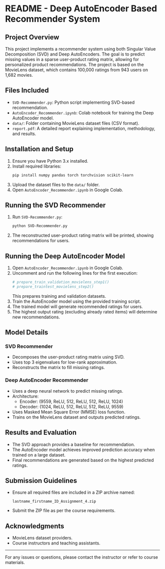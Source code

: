
# README - Deep AutoEncoder Based Recommender System

## Project Overview

This project implements a recommender system using both Singular Value Decomposition (SVD) and Deep AutoEncoders. The goal is to predict missing values in a sparse user-product rating matrix, allowing for personalized product recommendations. The project is based on the MovieLens dataset, which contains 100,000 ratings from 943 users on 1,682 movies.

## Files Included

- `SVD-Recommender.py`: Python script implementing SVD-based recommendation.
- `AutoEncoder_Recommender.ipynb`: Colab notebook for training the Deep AutoEncoder model.
- `data/`: Folder containing MovieLens dataset files (CSV format).
- `report.pdf`: A detailed report explaining implementation, methodology, and results.

## Installation and Setup

1. Ensure you have Python 3.x installed.
2. Install required libraries:
   ```sh
   pip install numpy pandas torch torchvision scikit-learn
   ```
3. Upload the dataset files to the `data/` folder.
4. Open `AutoEncoder_Recommender.ipynb` in Google Colab.

## Running the SVD Recommender

1. Run `SVD-Recommender.py`:
   ```sh
   python SVD-Recommender.py
   ```
2. The reconstructed user-product rating matrix will be printed, showing recommendations for users.

## Running the Deep AutoEncoder Model

1. Open `AutoEncoder_Recommender.ipynb` in Google Colab.
2. Uncomment and run the following lines for the first execution:
   ```python
   # prepare_train_validation_movielens_step1()
   # prepare_traintest_movielens_step2()
   ```
   This prepares training and validation datasets.
3. Train the AutoEncoder model using the provided training script.
4. The trained model will generate recommended ratings for users.
5. The highest output rating (excluding already rated items) will determine new recommendations.

## Model Details

### SVD Recommender

- Decomposes the user-product rating matrix using SVD.
- Uses top 3 eigenvalues for low-rank approximation.
- Reconstructs the matrix to fill missing ratings.

### Deep AutoEncoder Recommender

- Uses a deep neural network to predict missing ratings.
- Architecture:
  - Encoder: (9559, ReLU, 512, ReLU, 512, ReLU, 1024)
  - Decoder: (1024, ReLU, 512, ReLU, 512, ReLU, 9559)
- Uses Masked Mean Square Error (MMSE) loss function.
- Trains on the MovieLens dataset and outputs predicted ratings.

## Results and Evaluation

- The SVD approach provides a baseline for recommendation.
- The AutoEncoder model achieves improved prediction accuracy when trained on a large dataset.
- Final recommendations are generated based on the highest predicted ratings.

## Submission Guidelines

- Ensure all required files are included in a ZIP archive named:
  ```
  lastname_firstname_ID_Assignment_4.zip
  ```
- Submit the ZIP file as per the course requirements.

## Acknowledgments

- MovieLens dataset providers.
- Course instructors and teaching assistants.

---

For any issues or questions, please contact the instructor or refer to course materials.


